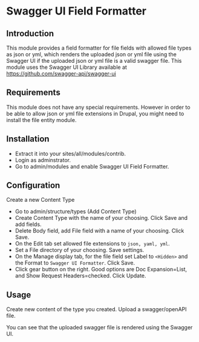 # Swagger UI Field Formatter

## Introduction

This module provides a field formatter for file fields with allowed file types
as json or yml, which renders the uploaded json or yml file using the Swagger UI
if the uploaded json or yml file is a valid swagger file. This module uses the
Swagger UI Library available at https://github.com/swagger-api/swagger-ui

## Requirements

This module does not have any special requirements. However in order to be able
to allow json or yml file extensions in Drupal, you might need to install the
file entity module.

## Installation

- Extract it into your sites/all/modules/contrib. 
- Login as adminstrator.
- Go to admin/modules and enable Swagger UI Field Formatter.

## Configuration

Create a new Content Type


- Go to admin/structure/types (Add Content Type)
- Create Content Type with the name of your choosing. Click Save and add fields.
- Delete Body field, add File field with a name of your choosing. Click Save.
- On the Edit tab set allowed file extensions to `json, yaml, yml`.
- Set a File directory of your choosing. Save settings.
- On the Manage display tab, for the file field set Label to `<Hidden>` and the Format to `Swagger UI Formatter`. Click Save.
- Click gear button on the right. Good options are Doc Expansion=List, and Show Request Headers=checked. Click Update.

## Usage
Create new content of the type you created. Upload a swagger/openAPI file.

You can see that the uploaded swagger file is rendered using the Swagger UI.
